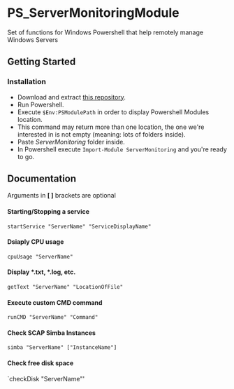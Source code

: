 # PS_ServerMonitoringModule
Set of functions for Windows Powershell that help remotely manage Windows Servers

## Getting Started
### Installation

- Download and extract [this repository](https://github.com/JohnyHCL/PS_ServerMonitoringModule/archive/master.zip).
- Run Powershell.
- Execute `$Env:PSModulePath` in order to display Powershell Modules location.
- This command may return more than one location, the one we're interested in is not empty (meaning: lots of folders inside).
- Paste *ServerMonitoring* folder inside.
- In Powershell execute `Import-Module ServerMonitoring` and you're ready to go.


## Documentation

Arguments in **[ ]** brackets are optional 

#### Starting/Stopping a service

`startService "ServerName" "ServiceDisplayName"`

#### Dsiaply CPU usage

`cpuUsage "ServerName"`

#### Display *.txt, *.log, etc.

`getText "ServerName" "LocationOfFile"`

#### Execute custom CMD command

`runCMD "ServerName" "Command"`

#### Check SCAP Simba Instances

`simba "ServerName" ["InstanceName"]` 

#### Check free disk space

`checkDisk "ServerName"'


